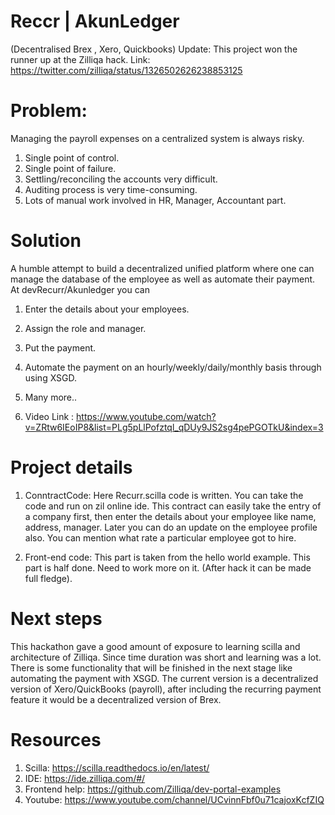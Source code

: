 # Reccr | AkunLedger
(Decentralised Brex , Xero, Quickbooks)
Update: This project won the runner up at the Zilliqa hack. Link: https://twitter.com/zilliqa/status/1326502626238853125

Problem:
===========

Managing the payroll expenses on a centralized system is always risky. 
1. Single point of control.
2. Single point of failure. 
2. Settling/reconciling the accounts very difficult. 
3. Auditing process is very time-consuming. 
4. Lots of manual work involved in HR, Manager, Accountant part. 

Solution
===========
A humble attempt to build a decentralized unified platform where one can manage the database of the employee as well as automate their payment. At devRecurr/Akunledger you can

1. Enter the details about your employees.
2. Assign the role and manager.
3. Put the payment.
4. Automate the payment on an hourly/weekly/daily/monthly basis through using XSGD.
5. Many more.. 

1. Video Link : https://www.youtube.com/watch?v=ZRtw6IEoIP8&list=PLg5pLlPofztql_qDUy9JS2sg4pePGOTkU&index=3



Project details
===========

1. ConntractCode: Here Recurr.scilla code is written. You can take the code and run on zil online ide. This contract can easily take the entry of a company first, then enter the details about your employee like name, address, manager. Later you can do an update on the employee profile also. You can mention what rate a particular employee got to hire. 

2. Front-end code: This part is taken from the hello world example. This part is half done. Need to work more on it. (After hack it can be made full fledge). 


Next steps
======

This hackathon gave a good amount of exposure to learning scilla and architecture of Zilliqa. Since time duration was short and learning was a lot. There is some functionality that will be finished in the next stage like automating the payment with XSGD. The current version is a decentralized version of Xero/QuickBooks (payroll), after including the recurring payment feature it would be a decentralized version of Brex. 


Resources
======

1. Scilla: https://scilla.readthedocs.io/en/latest/
2. IDE: https://ide.zilliqa.com/#/
3. Frontend help: https://github.com/Zilliqa/dev-portal-examples
4. Youtube: https://www.youtube.com/channel/UCvinnFbf0u71cajoxKcfZIQ


